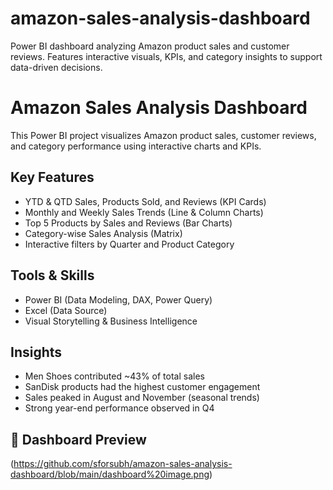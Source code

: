 # amazon-sales-analysis-dashboard
Power BI dashboard analyzing Amazon product sales and customer reviews. Features interactive visuals, KPIs, and category insights to support data-driven decisions.

# Amazon Sales Analysis Dashboard

This Power BI project visualizes Amazon product sales, customer reviews, and category performance using interactive charts and KPIs.

## Key Features
- YTD & QTD Sales, Products Sold, and Reviews (KPI Cards)
- Monthly and Weekly Sales Trends (Line & Column Charts)
- Top 5 Products by Sales and Reviews (Bar Charts)
- Category-wise Sales Analysis (Matrix)
- Interactive filters by Quarter and Product Category

## Tools & Skills
- Power BI (Data Modeling, DAX, Power Query)
- Excel (Data Source)
- Visual Storytelling & Business Intelligence

## Insights
- Men Shoes contributed ~43% of total sales
- SanDisk products had the highest customer engagement
- Sales peaked in August and November (seasonal trends)
- Strong year-end performance observed in Q4

## 📎 Dashboard Preview
(https://github.com/sforsubh/amazon-sales-analysis-dashboard/blob/main/dashboard%20image.png)

